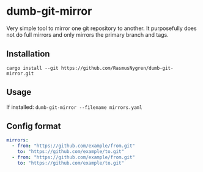 # dumb-git-mirror
Very simple tool to mirror one git repository to another.
It purposefully does not do full mirrors and only 
mirrors the primary branch and tags.

## Installation
`cargo install --git https://github.com/RasmusNygren/dumb-git-mirror.git`

## Usage
If installed:
`dumb-git-mirror --filename mirrors.yaml`


## Config format
```yaml
mirrors:
  - from: "https://github.com/example/from.git"
    to: "https://github.com/example/to.git"
  - from: "https://github.com/example/from.git"
    to: "https://github.com/example/to.git"
```
